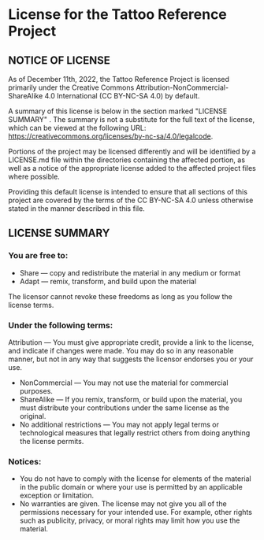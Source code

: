 # License for the Tattoo Reference Project 
## NOTICE OF LICENSE

   As of December 11th, 2022, the Tattoo Reference Project is licensed primarily under the Creative Commons Attribution-NonCommercial-ShareAlike 4.0 International (CC BY-NC-SA 4.0) by default. 
   
   A summary of this license is below in the section marked "LICENSE SUMMARY" . The summary is not a substitute for the full text of the license, which can be viewed at the following URL: https://creativecommons.org/licenses/by-nc-sa/4.0/legalcode.
  
   Portions of the project may be licensed differently and will be identified by a LICENSE.md file within the directories containing the affected portion, as well as a notice of the appropriate license added to the affected project files where possible.
  
   Providing this default license is intended to ensure that all sections of this project are covered by the terms of the CC BY-NC-SA 4.0 unless otherwise stated in the manner described in this file. 

## LICENSE SUMMARY

### You are free to:

   - Share — copy and redistribute the material in any medium or format
   - Adapt — remix, transform, and build upon the material

   The licensor cannot revoke these freedoms as long as you follow the license terms.

### Under the following terms:
   
   Attribution — You must give appropriate credit, provide a link to the license, and indicate if changes were made. You may do so in any reasonable manner, but not in any way that suggests the licensor endorses you or your use.

   - NonCommercial — You may not use the material for commercial purposes.
   - ShareAlike — If you remix, transform, or build upon the material, you must distribute your contributions under the same license as the original.
   - No additional restrictions — You may not apply legal terms or technological measures that legally restrict others from doing anything the license permits.

### Notices:
   - You do not have to comply with the license for elements of the material in the public domain or where your use is permitted by an applicable exception or limitation.
   - No warranties are given. The license may not give you all of the permissions necessary for your intended use. For example, other rights such as publicity, privacy, or moral rights may limit how you use the material.
